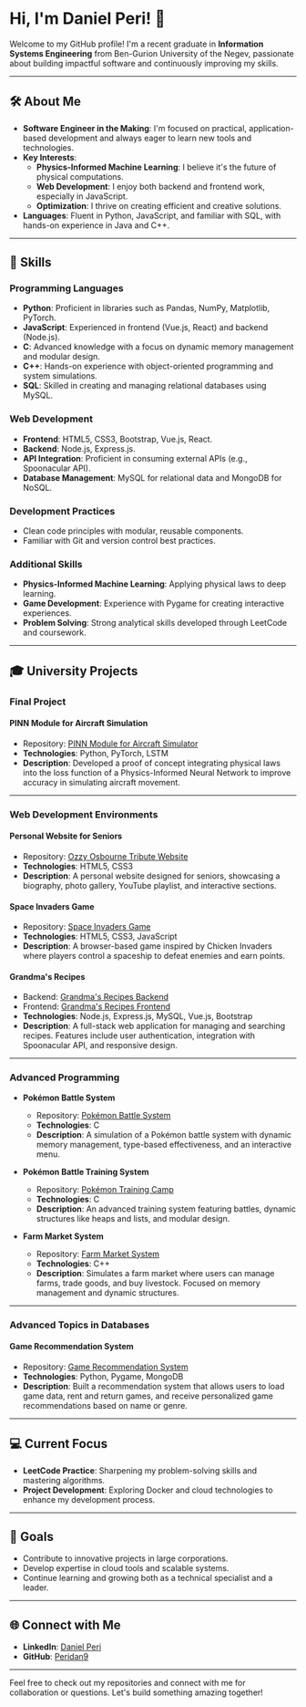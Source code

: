 # Hi, I'm Daniel Peri! 👋

Welcome to my GitHub profile! I'm a recent graduate in **Information Systems Engineering** from Ben-Gurion University of the Negev, passionate about building impactful software and continuously improving my skills.

---

## 🛠️ About Me

- **Software Engineer in the Making**: I'm focused on practical, application-based development and always eager to learn new tools and technologies.
- **Key Interests**:
  - **Physics-Informed Machine Learning**: I believe it's the future of physical computations.
  - **Web Development**: I enjoy both backend and frontend work, especially in JavaScript.
  - **Optimization**: I thrive on creating efficient and creative solutions.
- **Languages**: Fluent in Python, JavaScript, and familiar with SQL, with hands-on experience in Java and C++.

---

## 🌟 Skills

### **Programming Languages**
- **Python**: Proficient in libraries such as Pandas, NumPy, Matplotlib, PyTorch.
- **JavaScript**: Experienced in frontend (Vue.js, React) and backend (Node.js).
- **C**: Advanced knowledge with a focus on dynamic memory management and modular design.
- **C++**: Hands-on experience with object-oriented programming and system simulations.
- **SQL**: Skilled in creating and managing relational databases using MySQL.

### **Web Development**
- **Frontend**: HTML5, CSS3, Bootstrap, Vue.js, React.
- **Backend**: Node.js, Express.js.
- **API Integration**: Proficient in consuming external APIs (e.g., Spoonacular API).
- **Database Management**: MySQL for relational data and MongoDB for NoSQL.

### **Development Practices**
- Clean code principles with modular, reusable components.
- Familiar with Git and version control best practices.

### **Additional Skills**
- **Physics-Informed Machine Learning**: Applying physical laws to deep learning.
- **Game Development**: Experience with Pygame for creating interactive experiences.
- **Problem Solving**: Strong analytical skills developed through LeetCode and coursework.

---

## 🎓 University Projects

### **Final Project**
#### **PINN Module for Aircraft Simulation**
- Repository: [PINN Module for Aircraft Simulator](https://github.com/Peridan9/PINN-module-for-aircraft-simulator)
- **Technologies**: Python, PyTorch, LSTM
- **Description**: Developed a proof of concept integrating physical laws into the loss function of a Physics-Informed Neural Network to improve accuracy in simulating aircraft movement.

---

### **Web Development Environments**
#### **Personal Website for Seniors**
- Repository: [Ozzy Osbourne Tribute Website](https://github.com/Peridan9/Personal-Website)
- **Technologies**: HTML5, CSS3
- **Description**: A personal website designed for seniors, showcasing a biography, photo gallery, YouTube playlist, and interactive sections.

#### **Space Invaders Game**
- Repository: [Space Invaders Game](https://github.com/Peridan9/SpaceShip-Game)
- **Technologies**: HTML5, CSS3, JavaScript
- **Description**: A browser-based game inspired by Chicken Invaders where players control a spaceship to defeat enemies and earn points.

#### **Grandma's Recipes**
- Backend: [Grandma's Recipes Backend](https://github.com/Peridan9/Grandma-s-Recipes-backend)
- Frontend: [Grandma's Recipes Frontend](https://github.com/Peridan9/Grandma-s-Recipes-Frontend)
- **Technologies**: Node.js, Express.js, MySQL, Vue.js, Bootstrap
- **Description**: A full-stack web application for managing and searching recipes. Features include user authentication, integration with Spoonacular API, and responsive design.

---

### **Advanced Programming**
- **Pokémon Battle System**
  - Repository: [Pokémon Battle System](https://github.com/Peridan9/Pokemon-Battles-Management-1)
  - **Technologies**: C
  - **Description**: A simulation of a Pokémon battle system with dynamic memory management, type-based effectiveness, and an interactive menu.

- **Pokémon Battle Training System**
  - Repository: [Pokémon Training Camp](https://github.com/Peridan9/Pokemon-Battles-Management-2)
  - **Technologies**: C
  - **Description**: An advanced training system featuring battles, dynamic structures like heaps and lists, and modular design.

- **Farm Market System**
  - Repository: [Farm Market System](https://github.com/Peridan9/Farm-Market-System)
  - **Technologies**: C++
  - **Description**: Simulates a farm market where users can manage farms, trade goods, and buy livestock. Focused on memory management and dynamic structures.

---

### **Advanced Topics in Databases**
#### **Game Recommendation System**
- Repository: [Game Recommendation System](https://github.com/Peridan9/Game-Recommendation-System)
- **Technologies**: Python, Pygame, MongoDB
- **Description**: Built a recommendation system that allows users to load game data, rent and return games, and receive personalized game recommendations based on name or genre.

---

## 💻 Current Focus

- **LeetCode Practice**: Sharpening my problem-solving skills and mastering algorithms.
- **Project Development**: Exploring Docker and cloud technologies to enhance my development process.

---

## 🎯 Goals

- Contribute to innovative projects in large corporations.
- Develop expertise in cloud tools and scalable systems.
- Continue learning and growing both as a technical specialist and a leader.

---

## 🌐 Connect with Me

- **LinkedIn**: [Daniel Peri](https://www.linkedin.com/in/daniel-peri-5b0a022b1/)
- **GitHub**: [Peridan9](https://github.com/Peridan9?tab=repositories)

---

Feel free to check out my repositories and connect with me for collaboration or questions. Let's build something amazing together!

